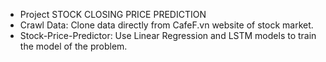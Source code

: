 
* Project STOCK CLOSING PRICE PREDICTION
* Crawl Data: Clone data directly from CafeF.vn website of stock market.
* Stock-Price-Predictor: Use Linear Regression and LSTM models to train the model of the problem.
